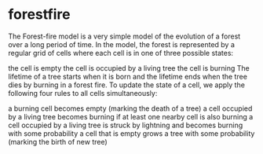 # forestfire
The Forest-fire model is a very simple model of the evolution of a forest over a long period of time. In the model, the forest is represented by a regular grid of cells where each cell is in one of three possible states:

the cell is empty
the cell is occupied by a living tree
the cell is burning
The lifetime of a tree starts when it is born and the lifetime ends when the tree dies by burning in a forest fire. To update the state of a cell, we apply the following four rules to all cells simultaneously:

a burning cell becomes empty (marking the death of a tree)
a cell occupied by a living tree becomes burning if at least one nearby cell is also burning
a cell occupied by a living tree is struck by lightning and becomes burning with some probability 
a cell that is empty grows a tree with some probability  (marking the birth of new tree)
